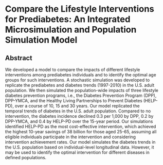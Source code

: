 # Compare the Lifestyle Interventions for Prediabetes: An Integrated Microsimulation and Population Simulation Model
## Abstract
We developed a model to compare the impacts of different lifestyle interventions among prediabetes individuals and to identify the optimal age groups for such interventions. A stochastic simulation was developed to replicate the prediabetes and diabetes trends (1997-2010) in the U.S. adult population. We then simulated the population-wide impacts of three lifestyle diabetes prevention programs, i.e., the Diabetes Prevention Program (DPP), DPP-YMCA, and the Healthy Living Partnerships to Prevent Diabetes (HELP-PD), over a course of 10, 15 and 30 years. Our model replicated the temporal trends of diabetes in the U.S. adult population. Compared to no intervention, the diabetes incidence declined 0.3 per 1,000 by DPP, 0.2 by DPP-YMCA, and 0.4 by HELP-PD over the 15-year period. Our simulations identified HELP-PD as the most cost-effective intervention, which achieved the highest 10-year savings of 38 billion for those aged 25-65, assuming all eligible individuals participate in the intervention and considering intervention achievement rates. Our model simulates the diabetes trends in the U.S. population based on individual-level longitudinal data. However, it may be used to identify the optimal intervention for different diseases in defined populations.
